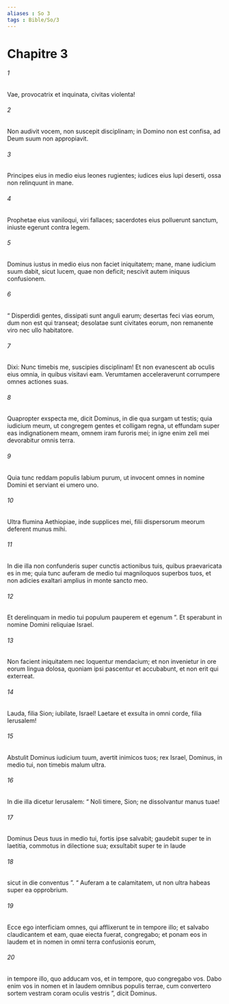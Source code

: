 ```yaml
---
aliases : So 3
tags : Bible/So/3
---
```


# Chapitre 3

###### 1
Vae, provocatrix et inquinata, civitas violenta!
###### 2
Non audivit vocem, non suscepit disciplinam; in Domino non est confisa, ad Deum suum non appropiavit.
###### 3
Principes eius in medio eius leones rugientes; iudices eius lupi deserti, ossa non relinquunt in mane.
###### 4
Prophetae eius vaniloqui, viri fallaces; sacerdotes eius polluerunt sanctum, iniuste egerunt contra legem.
###### 5
Dominus iustus in medio eius non faciet iniquitatem; mane, mane iudicium suum dabit, sicut lucem, quae non deficit; nescivit autem iniquus confusionem.
###### 6
“ Disperdidi gentes, dissipati sunt anguli earum; desertas feci vias eorum, dum non est qui transeat; desolatae sunt civitates eorum, non remanente viro nec ullo habitatore.
###### 7
Dixi: Nunc timebis me, suscipies disciplinam! Et non evanescent ab oculis eius omnia, in quibus visitavi eam. Verumtamen acceleraverunt corrumpere omnes actiones suas.
###### 8
Quapropter exspecta me, dicit Dominus, in die qua surgam ut testis; quia iudicium meum, ut congregem gentes et colligam regna, ut effundam super eas indignationem meam, omnem iram furoris mei; in igne enim zeli mei devorabitur omnis terra.
###### 9
Quia tunc reddam populis labium purum, ut invocent omnes in nomine Domini et serviant ei umero uno.
###### 10
Ultra flumina Aethiopiae, inde supplices mei, filii dispersorum meorum deferent munus mihi.
###### 11
In die illa non confunderis super cunctis actionibus tuis, quibus praevaricata es in me; quia tunc auferam de medio tui magniloquos superbos tuos, et non adicies exaltari amplius in monte sancto meo.
###### 12
Et derelinquam in medio tui populum pauperem et egenum ”. Et sperabunt in nomine Domini reliquiae Israel.
###### 13
Non facient iniquitatem nec loquentur mendacium; et non invenietur in ore eorum lingua dolosa, quoniam ipsi pascentur et accubabunt, et non erit qui exterreat.
###### 14
Lauda, filia Sion; iubilate, Israel! Laetare et exsulta in omni corde, filia Ierusalem!
###### 15
Abstulit Dominus iudicium tuum, avertit inimicos tuos; rex Israel, Dominus, in medio tui, non timebis malum ultra.
###### 16
In die illa dicetur Ierusalem: “ Noli timere, Sion; ne dissolvantur manus tuae!
###### 17
Dominus Deus tuus in medio tui, fortis ipse salvabit; gaudebit super te in laetitia, commotus in dilectione sua; exsultabit super te in laude
###### 18
sicut in die conventus ”. “ Auferam a te calamitatem, ut non ultra habeas super ea opprobrium.
###### 19
Ecce ego interficiam omnes, qui afflixerunt te in tempore illo; et salvabo claudicantem et eam, quae eiecta fuerat, congregabo; et ponam eos in laudem et in nomen in omni terra confusionis eorum,
###### 20
in tempore illo, quo adducam vos, et in tempore, quo congregabo vos. Dabo enim vos in nomen et in laudem omnibus populis terrae, cum convertero sortem vestram coram oculis vestris ”, dicit Dominus.
